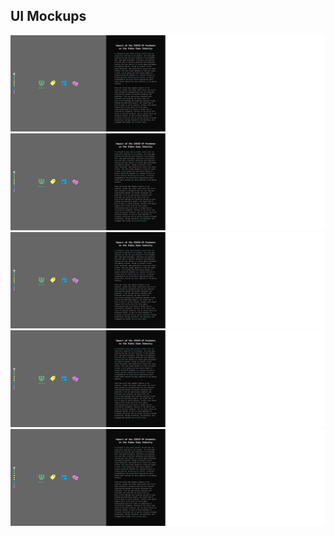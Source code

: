 ## UI Mockups

<img src="https://github.com/yujunmjiang/msdv-thesis/blob/main/image/MSDV-Thesis-01.jpg">
<img src="https://github.com/yujunmjiang/msdv-thesis/blob/main/image/MSDV-Thesis-01.jpg">
<img src="https://github.com/yujunmjiang/msdv-thesis/blob/main/image/MSDV-Thesis-01.jpg">
<img src="https://github.com/yujunmjiang/msdv-thesis/blob/main/image/MSDV-Thesis-01.jpg">
<img src="https://github.com/yujunmjiang/msdv-thesis/blob/main/image/MSDV-Thesis-01.jpg">

